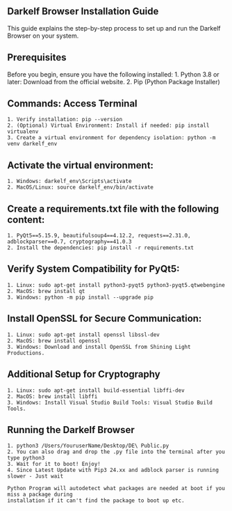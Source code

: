 ## Darkelf Browser Installation Guide

This guide explains the step-by-step process to set up and run the Darkelf Browser on your system.

## Prerequisites

Before you begin, ensure you have the following installed:
	1. Python 3.8 or later: Download from the official website.
	2. Pip (Python Package Installer)
 
 ## Commands: Access Terminal
	1. Verify installation: pip --version
	2. (Optional) Virtual Environment: Install if needed: pip install virtualenv
	3. Create a virtual environment for dependency isolation: python -m venv darkelf_env

## Activate the virtual environment:
	1. Windows: darkelf_env\Scripts\activate
	2. MacOS/Linux: source darkelf_env/bin/activate

## Create a requirements.txt file with the following content:
	1. PyQt5==5.15.9, beautifulsoup4==4.12.2, requests==2.31.0, adblockparser==0.7, cryptography==41.0.3
	2. Install the dependencies: pip install -r requirements.txt
 
## Verify System Compatibility for PyQt5:
	1. Linux: sudo apt-get install python3-pyqt5 python3-pyqt5.qtwebengine
 	2. MacOS: brew install qt
	3. Windows: python -m pip install --upgrade pip

## Install OpenSSL for Secure Communication:
	1. Linux: sudo apt-get install openssl libssl-dev
 	2. MacOS: brew install openssl
  	3. Windows: Download and install OpenSSL from Shining Light Productions.

## Additional Setup for Cryptography
	1. Linux: sudo apt-get install build-essential libffi-dev
 	2. MacOS: brew install libffi
  	3. Windows: Install Visual Studio Build Tools: Visual Studio Build Tools.

## Running the Darkelf Browser
	1. python3 /Users/YouruserName/Desktop/DE\ Public.py
 	2. You can also drag and drop the .py file into the terminal after you type python3
  	3. Wait for it to boot! Enjoy!
   	4. Since Latest Update with Pip3 24.xx and adblock parser is running slower - Just wait 

    Python Program will autodetect what packages are needed at boot if you miss a package during 
    installation if it can't find the package to boot up etc.
 
 
